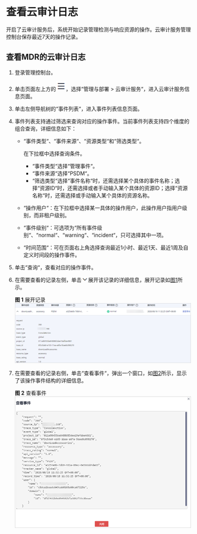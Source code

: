 # 查看云审计日志<a name="mdr_01_0059"></a>

开启了云审计服务后，系统开始记录管理检测与响应资源的操作。云审计服务管理控制台保存最近7天的操作记录。

## 查看MDR的云审计日志<a name="zh-cn_topic_0249828400_section959535513237"></a>

1.  登录管理控制台。
2.  单击页面左上方的![](figures/服务列表.png)，选择“管理与部署  \>  云审计服务“，进入云审计服务信息页面。
3.  单击左侧导航树的“事件列表“，进入事件列表信息页面。
4.  事件列表支持通过筛选来查询对应的操作事件。当前事件列表支持四个维度的组合查询，详细信息如下：
    -   “事件类型“、“事件来源“、“资源类型“和“筛选类型“。

        在下拉框中选择查询条件。

        -   “事件类型“选择“管理事件“。
        -   “事件来源“选择“PSDM“。
        -   “筛选类型“选择“事件名称“时，还需选择某个具体的事件名称；选择“资源ID“时，还需选择或者手动输入某个具体的资源ID；选择“资源名称“时，还需选择或手动输入某个具体的资源名称。

    -   “操作用户“：在下拉框中选择某一具体的操作用户，此操作用户指用户级别，而非租户级别。
    -   “事件级别“：可选项为“所有事件级别“、“normal“、“warning“、“incident“，只可选择其中一项。
    -   “时间范围“：可在页面右上角选择查询最近1小时、最近1天、最近1周及自定义时间段的操作事件。

5.  单击“查询“，查看对应的操作事件。
6.  在需要查看的记录左侧，单击![](figures/icon-展开图标.png)展开该记录的详细信息，展开记录如[图1](#zh-cn_topic_0249828400_fig17669149112013)所示。

    **图 1**  展开记录<a name="zh-cn_topic_0249828400_fig17669149112013"></a>  
    ![](figures/展开记录.png "展开记录")

7.  在需要查看的记录右侧，单击“查看事件“，弹出一个窗口，如[图2](#zh-cn_topic_0249828400_fig9310171012116)所示，显示了该操作事件结构的详细信息。

    **图 2**  查看事件<a name="zh-cn_topic_0249828400_fig9310171012116"></a>  
    ![](figures/查看事件.png "查看事件")


